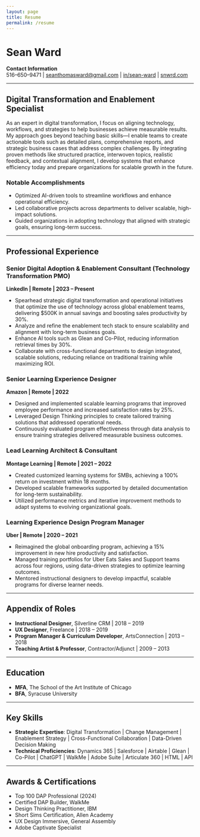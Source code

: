 ```yaml
---
layout: page
title: Resume
permalink: /resume
---
```

# Sean Ward
**Contact Information**  
516–650–9471 | [seanthomasward@gmail.com](mailto:seanthomasward@gmail.com) | [in/sean-ward](https://www.linkedin.com/in/sean-ward) | [snwrd.com](https://snwrd.com)

---

## Digital Transformation and Enablement Specialist  
As an expert in digital transformation, I focus on aligning technology, workflows, and strategies to help businesses achieve measurable results. My approach goes beyond teaching basic skills—I enable teams to create actionable tools such as detailed plans, comprehensive reports, and strategic business cases that address complex challenges. By integrating proven methods like structured practice, interwoven topics, realistic feedback, and contextual alignment, I develop systems that enhance efficiency today and prepare organizations for scalable growth in the future.

### Notable Accomplishments  
- Optimized AI-driven tools to streamline workflows and enhance operational efficiency.  
- Led collaborative projects across departments to deliver scalable, high-impact solutions.  
- Guided organizations in adopting technology that aligned with strategic goals, ensuring long-term success.  

---

## Professional Experience

### **Senior Digital Adoption & Enablement Consultant (Technology Transformation PMO)**  
**LinkedIn | Remote | 2023 – Present**  
- Spearhead strategic digital transformation and operational initiatives that optimize the use of technology across global enablement teams, delivering $500K in annual savings and boosting sales productivity by 30%.  
- Analyze and refine the enablement tech stack to ensure scalability and alignment with long-term business goals.  
- Enhance AI tools such as Glean and Co-Pilot, reducing information retrieval times by 30%.  
- Collaborate with cross-functional departments to design integrated, scalable solutions, reducing reliance on traditional training while maximizing ROI.  

### **Senior Learning Experience Designer**  
**Amazon | Remote | 2022**  
- Designed and implemented scalable learning programs that improved employee performance and increased satisfaction rates by 25%.  
- Leveraged Design Thinking principles to create tailored training solutions that addressed operational needs.  
- Continuously evaluated program effectiveness through data analysis to ensure training strategies delivered measurable business outcomes.  

### **Lead Learning Architect & Consultant**  
**Montage Learning | Remote | 2021 – 2022**  
- Created customized learning systems for SMBs, achieving a 100% return on investment within 18 months.  
- Developed scalable frameworks supported by detailed documentation for long-term sustainability.  
- Utilized performance metrics and iterative improvement methods to adapt systems to evolving organizational goals.  

### **Learning Experience Design Program Manager**  
**Uber | Remote | 2020 – 2021**  
- Reimagined the global onboarding program, achieving a 15% improvement in new hire productivity and satisfaction.  
- Managed training portfolios for Uber Eats Sales and Support teams across four regions, using data-driven strategies to optimize learning outcomes.  
- Mentored instructional designers to develop impactful, scalable programs for diverse learner needs.  

---

## Appendix of Roles  
- **Instructional Designer**, Silverline CRM | 2018 – 2019  
- **UX Designer**, Freelance | 2018 – 2019  
- **Program Manager & Curriculum Developer**, ArtsConnection | 2013 – 2018  
- **Teaching Artist & Professor**, Contractor/Adjunct | 2009 – 2013  

---

## Education  
- **MFA**, The School of the Art Institute of Chicago  
- **BFA**, Syracuse University  

---

## Key Skills  
- **Strategic Expertise**: Digital Transformation | Change Management | Enablement Strategy | Cross-Functional Collaboration | Data-Driven Decision Making  
- **Technical Proficiencies**: Dynamics 365 | Salesforce | Airtable | Glean | Co-Pilot | ChatGPT | WalkMe | Adobe Suite | Articulate 360 | HTML | API

---

## Awards & Certifications  
- Top 100 DAP Professional (2024)  
- Certified DAP Builder, WalkMe  
- Design Thinking Practitioner, IBM  
- Short Sims Certification, Allen Academy  
- UX Design Immersive, General Assembly  
- Adobe Captivate Specialist  
